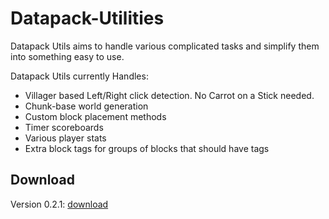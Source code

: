 # Datapack-Utilities
Datapack Utils aims to handle various complicated tasks and simplify them into something easy to use.

Datapack Utils currently Handles:

* Villager based Left/Right click detection. No Carrot on a Stick needed.
* Chunk-base world generation
* Custom block placement methods
* Timer scoreboards
* Various player stats
* Extra block tags for groups of blocks that should have tags

## Download

Version 0.2.1: [download](https://www.dropbox.com/s/l20yvta1bxvaaqa/DatapackUtils_v0.2.1.zip?dl=1)
